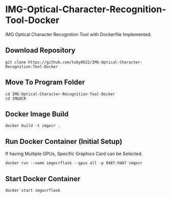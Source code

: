 # IMG-Optical-Character-Recognition-Tool-Docker

IMG Optical Character Recognition Tool with Dockerfile Implemented.

## Download Repository

```
git clone https://github.com/toby0622/IMG-Optical-Character-Recognition-Tool-Docker
```

## Move To Program Folder

```
cd IMG-Optical-Character-Recognition-Tool-Docker
cd IMGOCR
```

## Docker Image Build

```
docker build -t imgocr .
```

## Run Docker Container (Initial Setup)

If having Multiple GPUs, Specific Graphics Card can be Selected.

```
docker run --name imgocrflask --gpus all -p 9487:9487 imgocr
```

## Start Docker Container

```
docker start imgocrflask
```
